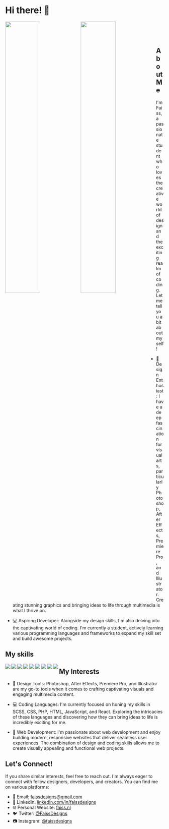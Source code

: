 # Hi there! 👋

<div>
  <img align="left" width="47%" src="https://github-readme-stats.vercel.app/api?username=Faiiss&show_icons=true&theme=radical"/>
  <img align="left" width="47%" src="https://github-readme-stats.vercel.app/api/top-langs/?username=Faiiss&layout=compact"/>
</div>

<br />
<br />
<br />

## About Me

I'm Faiss, a passionate student who loves the creative world of design and the exciting realm of coding. Let me tell you a bit about myself!
- 🎨 Design Enthusiast: I have a deep fascination for visual arts, particularly Photoshop, After Effects, Premiere Pro, and Illustrator. Creating stunning graphics and bringing ideas to life through multimedia is what I thrive on.

- 💻 Aspiring Developer: Alongside my design skills, I'm also delving into the captivating world of coding. I'm currently a student, actively learning various programming languages and frameworks to expand my skill set and build awesome projects.

## My skills
<img align="left" src="https://img.shields.io/badge/Adobe%20After%20Effects-9999FF.svg?style=for-the-badge&logo=Adobe%20After%20Effects&logoColor=white"/>
<img align="left" src="https://img.shields.io/badge/adobe%20illustrator-%23FF9A00.svg?style=for-the-badge&logo=adobe%20illustrator&logoColor=white"/>
<img align="left" src="https://img.shields.io/badge/adobe%20photoshop-%2331A8FF.svg?style=for-the-badge&logo=adobe%20photoshop&logoColor=white"/>
<img align="left" src="https://img.shields.io/badge/Adobe%20Premiere%20Pro-9999FF.svg?style=for-the-badge&logo=Adobe%20Premiere%20Pro&logoColor=white"/>
<img align="left" src="https://img.shields.io/badge/Adobe%20XD-470137?style=for-the-badge&logo=Adobe%20XD&logoColor=#FF61F6"/>
<img align="left" src="https://img.shields.io/badge/html5-%23E34F26.svg?style=for-the-badge&logo=html5&logoColor=white"/>
<img align="left" src="https://img.shields.io/badge/javascript-%23323330.svg?style=for-the-badge&logo=javascript&logoColor=%23F7DF1E"/>
<img align="left" src="https://img.shields.io/badge/php-%23777BB4.svg?style=for-the-badge&logo=php&logoColor=white"/>
<img align="left" src="https://img.shields.io/badge/css3-%231572B6.svg?style=for-the-badge&logo=css3&logoColor=white"/>


## My Interests

- 🌈 Design Tools: Photoshop, After Effects, Premiere Pro, and Illustrator are my go-to tools when it comes to crafting captivating visuals and engaging multimedia content.

- 💻 Coding Languages: I'm currently focused on honing my skills in SCSS, CSS, PHP, HTML, JavaScript, and React. Exploring the intricacies of these languages and discovering how they can bring ideas to life is incredibly exciting for me.

- 🚀 Web Development: I'm passionate about web development and enjoy building modern, responsive websites that deliver seamless user experiences. The combination of design and coding skills allows me to create visually appealing and functional web projects.

## Let's Connect!

If you share similar interests, feel free to reach out. I'm always eager to connect with fellow designers, developers, and creators. 
You can find me on various platforms:

- 📧 Email: [faissdesigns@gmail.com](mailto:faissdesigns@gmail.com)
- 🔗 LinkedIn: [linkedin.com/in/faissdesigns](https://www.linkedin.com/in/faiss-designs-3160a423b/)
- 🌐 Personal Website: [faiss.nl](https://faiss.nl)
- 🐦 Twitter: [@FaissDesigns](https://twitter.com/FaissDesigns)
- 📷 Instagram: [@faissdesigns](https://instagram.com/faissdesigns)

